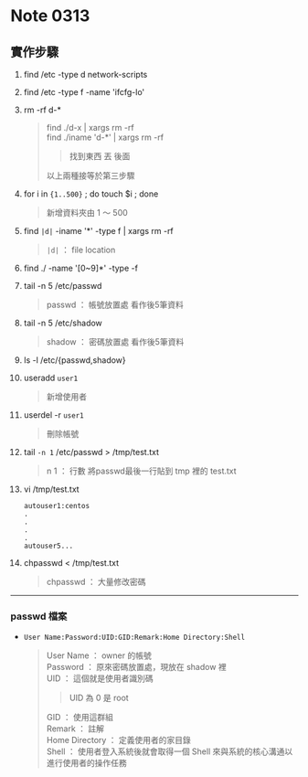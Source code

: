 #  Note 0313
## 實作步驟

1. find /etc -type d network-scripts
2. find /etc -type f -name 'ifcfg-lo'
3. rm -rf d-*
    > find ./d-x | xargs rm -rf <br>
    > find ./iname 'd-*' | xargs rm -rf <br>
    >
    >>  找到東西 丟 後面 <br>
    >
    >以上兩種接等於第三步驟

4. for i in `{1..500}` ; do touch $i ; done
    > 新增資料夾由 1 ～ 500

5. find  `|d|` -iname '*' -type f | xargs rm -rf
    > `|d|` ： file location

6. find ./ -name '[0~9]*' -type -f

7. tail -n 5 /etc/passwd 
    > passwd ： 帳號放置處
    > 看作後5筆資料

8.  tail -n 5 /etc/shadow 
    > shadow ： 密碼放置處
    > 看作後5筆資料

9.  ls -l /etc/{passwd,shadow}
10. useradd `user1`
    > 新增使用者

11. userdel -r `user1`
    > 刪除帳號


12. tail `-n 1` /etc/passwd > /tmp/test.txt
    > n 1 ： 行數
    > 將passwd最後一行貼到 tmp 裡的 test.txt

13. vi /tmp/test.txt
    ```
    autouser1:centos 
    .
    .
    .
    .
    autouser5...
    ```
14. chpasswd < /tmp/test.txt
    > chpasswd ： 大量修改密碼


----
### passwd 檔案

* `User Name:Password:UID:GID:Remark:Home Directory:Shell`
    > User Name ： owner 的帳號 <br>
    > Password ： 原來密碼放置處，現放在 shadow 裡 <br>
    > UID ： 這個就是使用者識別碼 <br>
    >>  UID 為 0 是 root 
    >
    > GID ： 使用這群組 <br>
    > Remark ： 註解 <br>
    > Home Directory ： 定義使用者的家目錄 <br>
    > Shell ： 使用者登入系統後就會取得一個 Shell 來與系統的核心溝通以進行使用者的操作任務

